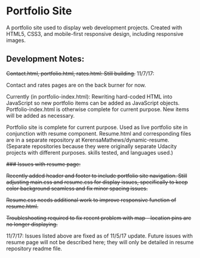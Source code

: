 # Portfolio Site

A portfolio site used to display web development projects. Created with HTML5, CSS3, and mobile-first responsive design, including responsive images.

## Development Notes:

~~Contact.html, portfolio.html, rates.html: Still building.~~ 
11/7/17: 

Contact and rates pages are on the back burner for now. 

Currently (in portfolio-index.html): Rewriting hard-coded HTML into JavaScript so new portfolio items can be added as JavaScript objects. Portfolio-index.html is otherwise complete for current purpose. New items will be added as necessary.

Portfolio site is complete for current purpose. Used as live portfolio site in conjunction with resume component. Resume.html and corresponding files are in a separate repository at KerensaMathews/dynamic-resume. (Separate repositories because they were originally separate Udacity projects with different purposes. skills tested, and languages used.)

~~### Issues with resume page:~~

~~Recently added header and footer to include portfolio site navigation. Still adjusting main.css and resume.css for display issues, specifically to keep color background seamless and fix minor spacing issues.~~

~~Resume.css needs additional work to improve responsive function of resume.html.~~

~~Troubleshooting required to fix recent problem with map - location pins are no longer displaying.~~

11/7/17: Issues listed above are fixed as of 11/5/17 update. Future issues with resume page will not be described here; they will only be detailed in resume repository readme file. 
